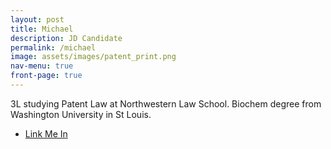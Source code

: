 ```yaml
---
layout: post
title: Michael
description: JD Candidate
permalink: /michael
image: assets/images/patent_print.png
nav-menu: true
front-page: true
---
```


3L studying Patent Law at Northwestern Law School. Biochem degree from Washington University in St Louis.

<ul class="actions">
	<li><a href="https://www.linkedin.com/in/mpellenberger/" class="button next">Link Me In</a></li>
</ul>
